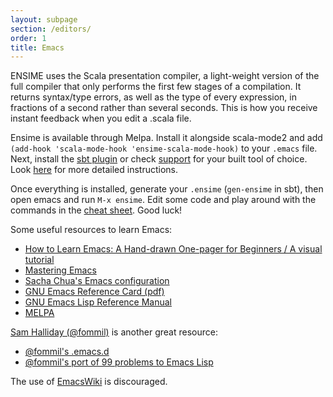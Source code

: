```yaml
---
layout: subpage
section: /editors/
order: 1
title: Emacs
---
```


ENSIME uses the Scala presentation compiler, a light-weight version of the full compiler that only performs the first few stages of a compilation. It returns syntax/type errors, as well as the type of every expression, in fractions of a second rather than several seconds. This is how you receive instant feedback when you edit a .scala file.

Ensime is available through Melpa. Install it alongside scala-mode2 and add `(add-hook 'scala-mode-hook 'ensime-scala-mode-hook)` to your `.emacs` file. Next, install the [sbt plugin](http://ensime.github.io/build_tools/sbt/) or check [support](http://ensime.github.io/build_tools/) for your built tool of choice. Look [here](http://ensime.github.io/editors/emacs/install/) for more detailed instructions.

Once everything is installed, generate your `.ensime` (`gen-ensime` in sbt), then open emacs and run `M-x ensime`. Edit some code and play around with the commands in the [cheat sheet](http://ensime.github.io/editors/emacs/cheat_sheet/). Good luck!

Some useful resources to learn Emacs:

- [How to Learn Emacs: A Hand-drawn One-pager for Beginners / A visual tutorial][beginners-guide]
- [Mastering Emacs](https://www.masteringemacs.org/)
- [Sacha Chua's Emacs configuration](http://pages.sachachua.com/.emacs.d/Sacha.html)
- [GNU Emacs Reference Card (pdf)](https://www.gnu.org/software/emacs/refcards/pdf/refcard.pdf)
- [GNU Emacs Lisp Reference Manual](https://www.gnu.org/software/emacs/manual/elisp.html)
- [MELPA](http://melpa.org/#/)

[Sam Halliday (@fommil)](https://github.com/fommil) is another great resource:

- [@fommil's .emacs.d](https://github.com/fommil/dotfiles/tree/master/.emacs.d)
- [@fommil's port of 99 problems to Emacs Lisp](https://github.com/fommil/e99)

The use of [EmacsWiki](http://www.emacswiki.org/) is discouraged.

[beginners-guide]: http://sachachua.com/blog/2013/05/how-to-learn-emacs-a-hand-drawn-one-pager-for-beginners/
